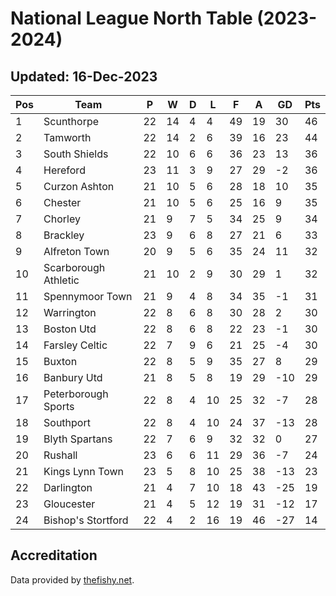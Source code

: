 # National League North Table (2023-2024)
## Updated: 16-Dec-2023

| Pos | Team | P | W | D | L | F | A | GD | Pts |
| --- | --- | --- | --- | --- | --- | --- | --- | --- | --- |
| 1 | Scunthorpe | 22 | 14 | 4 | 4 | 49 | 19 | 30 | 46 |
| 2 | Tamworth | 22 | 14 | 2 | 6 | 39 | 16 | 23 | 44 |
| 3 | South Shields | 22 | 10 | 6 | 6 | 36 | 23 | 13 | 36 |
| 4 | Hereford | 23 | 11 | 3 | 9 | 27 | 29 | -2 | 36 |
| 5 | Curzon Ashton | 21 | 10 | 5 | 6 | 28 | 18 | 10 | 35 |
| 6 | Chester | 21 | 10 | 5 | 6 | 25 | 16 | 9 | 35 |
| 7 | Chorley | 21 | 9 | 7 | 5 | 34 | 25 | 9 | 34 |
| 8 | Brackley | 23 | 9 | 6 | 8 | 27 | 21 | 6 | 33 |
| 9 | Alfreton Town | 20 | 9 | 5 | 6 | 35 | 24 | 11 | 32 |
| 10 | Scarborough Athletic | 21 | 10 | 2 | 9 | 30 | 29 | 1 | 32 |
| 11 | Spennymoor Town | 21 | 9 | 4 | 8 | 34 | 35 | -1 | 31 |
| 12 | Warrington | 22 | 8 | 6 | 8 | 30 | 28 | 2 | 30 |
| 13 | Boston Utd | 22 | 8 | 6 | 8 | 22 | 23 | -1 | 30 |
| 14 | Farsley Celtic | 22 | 7 | 9 | 6 | 21 | 25 | -4 | 30 |
| 15 | Buxton | 22 | 8 | 5 | 9 | 35 | 27 | 8 | 29 |
| 16 | Banbury Utd | 21 | 8 | 5 | 8 | 19 | 29 | -10 | 29 |
| 17 | Peterborough Sports | 22 | 8 | 4 | 10 | 25 | 32 | -7 | 28 |
| 18 | Southport | 22 | 8 | 4 | 10 | 24 | 37 | -13 | 28 |
| 19 | Blyth Spartans | 22 | 7 | 6 | 9 | 32 | 32 | 0 | 27 |
| 20 | Rushall | 23 | 6 | 6 | 11 | 29 | 36 | -7 | 24 |
| 21 | Kings Lynn Town | 23 | 5 | 8 | 10 | 25 | 38 | -13 | 23 |
| 22 | Darlington | 21 | 4 | 7 | 10 | 18 | 43 | -25 | 19 |
| 23 | Gloucester | 21 | 4 | 5 | 12 | 19 | 31 | -12 | 17 |
| 24 | Bishop's Stortford | 22 | 4 | 2 | 16 | 19 | 46 | -27 | 14 |

## Accreditation 

Data provided by [thefishy.net](https://www.thefishy.net/).